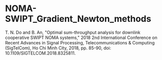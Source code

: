 # NOMA-SWIPT_Gradient_Newton_methods
T. N. Do and B. An, "Optimal sum-throughput analysis for downlink cooperative SWIPT NOMA systems," 2018 2nd International Conference on Recent Advances in Signal Processing, Telecommunications &amp; Computing (SigTelCom), Ho Chi Minh City, 2018, pp. 85-90, doi: 10.1109/SIGTELCOM.2018.8325811.
